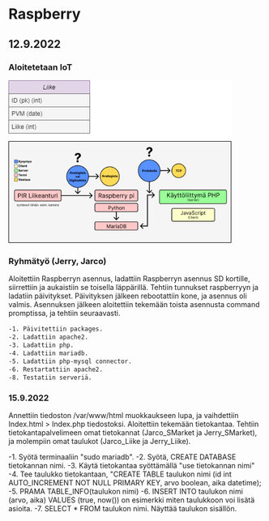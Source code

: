 # Raspberry
<h2>12.9.2022</h2>
  <h3>Aloitetetaan IoT</h3>

  ![Suunnitelma](https://github.com/jarcoheiskanen/IoT/blob/main/Images/Testi.png)

  <h3>Ryhmätyö (Jerry, Jarco)</h3>
    Aloitettiin Raspberryn asennus, ladattiin Raspberryn asennus SD kortille, siirrettiin ja aukaistiin se toisella läppärillä. Tehtiin tunnukset raspberryyn ja ladatiin päivitykset. Päivityksen jälkeen rebootattiin kone, ja asennus oli valmis. Asennuksen jälkeen aloitettiin tekemään toista asennusta command promptissa, ja tehtiin seuraavasti.
    
    -1. Päivitettiin packages.
    -2. Ladattiin apache2.
    -3. Ladattiin php.
    -4. Ladattiin mariadb.
    -5. Ladattiin php-mysql connector.
    -6. Restartattiin apache2.
    -8. Testatiin serveriä.

  <h3>15.9.2022</h3>
  Annettiin tiedoston /var/www/html muokkaukseen lupa, ja vaihdettiin Index.html > Index.php tiedostoksi.
  Aloitettiin tekemään tietokantaa. Tehtiin tietokantapalvelimeen omat tietokannat (Jarco_SMarket ja Jerry_SMarket), ja molempiin omat taulukot (Jarco_Liike ja Jerry_Liike).
  
  -1. Syötä terminaaliin "sudo mariadb".
  -2. Syötä, CREATE DATABASE tietokannan nimi.
  -3. Käytä tietokantaa syöttämällä "use tietokannan nimi"
  -4. Tee taulukko tietokantaan, "CREATE TABLE taulukon nimi (id int AUTO_INCREMENT NOT NULL PRIMARY KEY, arvo boolean, aika datetime);
  -5. PRAMA TABLE_INFO(taulukon nimi)
  -6. INSERT INTO taulukon nimi (arvo, aika) VALUES (true, now()) on esimerkki miten taulukkoon voi lisätä asioita.
  -7. SELECT * FROM taulukon nimi. Näyttää taulukon sisällön.
